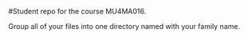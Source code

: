 #Student repo for the course MU4MA016.

Group all of your files into one directory named with your family name.
